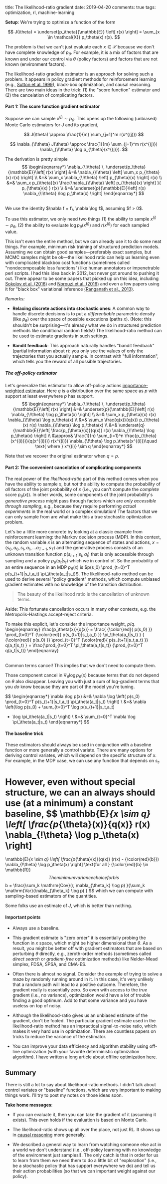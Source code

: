title: The likelihood-ratio gradient
date: 2019-04-20
comments: true
tags: optimization, rl, machine-learning

**Setup**: We're trying to optimize a function of the form

$$
J(\theta) = \underset{p_\theta}{\mathbb{E}} \left[ r(x) \right] = \sum_{x \in \mathcal{X}} p_\theta(x) r(x).
$$

The problem is that we can't just evaluate each $x \in \mathcal{X}$ because we
don't have complete knowledge of $p_\theta$.  For example, it is a mix of
factors that are known and under our control via $\theta$ (policy factors) and
factors that are not known (environment factors).

The likelihood-ratio gradient estimator is an approach for solving such a
problem.  It appears in policy gradient methods for reinforcement learning
(e.g.,
[Sutton et al. 1999](https://papers.nips.cc/paper/1713-policy-gradient-methods-for-reinforcement-learning-with-function-approximation.pdf)),
black-box optimization, and causal reasoning. There are two main ideas in the
trick: (1) the "score function" estimator and (2) the cancelation of
complicating factors.


#### Part 1: The score function gradient estimator

Suppose we can sample $x^{(j)} \sim p_\theta$. This opens up the following
(unbiased) Monte Carlo estimators for $J$ and its gradient,

$$
J(\theta) \approx \frac{1}{m} \sum_{j=1}^m r(x^{(j)})
$$

$$
\nabla_{\!\theta} J(\theta) \approx \frac{1}{m} \sum_{j=1}^m r(x^{(j)}) \nabla_{\!\theta} \log p_{\theta}(x^{(j)}).
$$


The derivation is pretty simple
$$
\begin{eqnarray*}
  \nabla_{\!\theta} \, \underset{p_\theta}{\mathbb{E}}\left[ r(x) \right]
  &=& \nabla_{\!\theta} \left[ \sum_x p_{\theta}(x) r(x) \right] \\
  &=& \sum_x \nabla_{\!\theta} \left[ p_{\theta}(x) \right] r(x) \\
  &=& \sum_x p_{\theta}(x) \frac{\nabla_{\!\theta} \left[ p_{\theta}(x) \right] }{ p_{\theta}(x) } r(x) \\
  &=& \underset{p}{\mathbb{E}}\left[ r(x) \nabla_{\!\theta} \log p_\theta(x) \right]
\end{eqnarray*}
$$

<br/>
We use the identity $\nabla f = f\, \nabla \log f$, assuming $f > 0$.

To use this estimator, we only need two things (1) the ability to sample
$x^{(j)} \sim p_{\theta}$, (2) the ability to evaluate $\log
p_{\theta}(x^{(j)})$ and $r(x^{(j)})$ for each sampled value.

This isn't even the entire method, but we can already use it to do some neat
things.  For example, minimum risk training of structured prediction models.
Assuming we can obtain good samples&mdash;preferably exact samples, but MCMC
samples might be ok&mdash;the likelihood ratio can help us learning even with
complicated blackbox cost functions (sometimes called "nondecomposable loss
functions") like human annotators or impenetrable perl scripts. I had this idea
back in 2012, but never got around to pushing it out. There appear to be some
papers that picked up on this idea, including
[Sokolov et al. (2016)](http://www.cl.uni-heidelberg.de/~riezler/publications/papers/ACL2016.pdf)
and [Norouzi et al. (2016)](https://arxiv.org/abs/1609.00150) and even a few
papers using it for "black box" variational inference
[(Ranganath et al., 2013)](https://arxiv.org/abs/1401.0118).

*Remarks:*

 * **Relaxing discrete actions into stochastic ones**: A common way to handle
   discrete decisions is to put a *differentiable* parametric density (like
   $p_\theta$) over the space of possible executions (paths $x$). (Note: this
   shouldn't be surprising&mdash;it's already what we do in structured
   prediction methods like conditional random fields!)  The likelihood-ratio
   method can be used to estimate gradients in such settings.

 * **Bandit feedback**: This approach naturally handles "bandit feedback"
   (partial information about $r$): you only see the values of only the
   trajectories that you actually sample. In contrast with "full information",
   which tells you the reward of all possible trajectories.


##### The off-policy estimator

Let's generalize this estimator to allow off-policy actions
[importance-weighted estimator](https://timvieira.github.io/blog/post/2014/12/21/importance-sampling/). Here
$q$ is a distribution over the same space as $p$ with support at least
everywhere $p$ has support.  $$ \begin{eqnarray*} \nabla_{\!\theta} \,
\underset{p_\theta}{\mathbb{E}}\left[ r(x) \right] &=&
\underset{p}{\mathbb{E}}\left[ r(x) \nabla_{\!\theta} \log p_\theta(x) \right]
\\ &=& \sum_x p_{\theta}(x) r(x) \nabla_{\!\theta} \log p_\theta(x) \\ &=&
\sum_x \frac{q(x)}{q(x)} p_{\theta}(x) r(x) \nabla_{\!\theta} \log p_\theta(x)
\\ &=&
\underset{q}{\mathbb{E}}\left[ \frac{p_{\theta}(x)}{q(x)} r(x) \nabla_{\!\theta} \log p_\theta(x) \right]
\\ &\approx& \frac{1}{n} \sum_{i=1}^n \frac{p_{\theta}(x^{(i)})}{q(x^{(i)})} r(x^{(i)}) \nabla_{\!\theta} \log p_\theta(x^{(i)})\quad \text{ where } x^{(i)} \sim q
\end{eqnarray*} $$

Note that we recover the original estimator when $q=p$.


#### Part 2: The convenient cancelation of complicating components

The real power of the *likelihood-ratio* part of this method comes when you have
the ability to sample $x$, but *not* the ability to compute the probability of
*all* factors of the joint probability of $x$ (i.e., you can't compute the
*complete* score $p_{\theta}(x)$). In other words, some components of the joint
probability's *generative process* might pass through factors which are *only
accessible through sampling*, e.g., because they require performing *actual
experiments* in the real world or a complex simulation! The factors that we can
only sample from are what make this a true stochastic optimization problem.

Let's be a little more concrete by looking at a classic example from
reinforcement learning: the Markov decision process (MDP). In this context, the
random variable $x$ is an alternating sequence of states and actions, $x =
\langle s_0, a_0, s_1, a_1, \ldots a_{T-1}, s_T \rangle$ and the generative
process consists of an unknown transition function $p(s_{t+1}|s_t,a_t)$ that is
only accessible through sampling and a policy $p_{\theta}(a_t|s_t)$ which we in
control of. So the probability of an entire sequence in an MDP $p_{\theta}(x)$
is $p(s_0) \prod_{t=0}^T p(s_{t+1}|s_t,a_t) \pi_\theta(a_t|s_t)$. The
likelihood-ratio method can be used to derive several "policy gradient" methods,
which compute unbiased gradient estimates with no knowledge of the transition
distribution.

> The beauty of the likelihood ratio is the cancellation of unknown terms.

Aside: This fortunate cancellation occurs in many other contexts, e.g. the
Metropolis-Hastings accept-reject criteria.

To make this explicit, let's consider the importance weight, $p/q$.
\begin{eqnarray}
\frac{p_\theta(x)}{q(x)}
= \frac{ {\color{red}{ p(s_0) }} \prod_{t=0}^T {\color{red}{ p(s_{t+1}|s_t,a_t) }} \pi_\theta(a_t|s_t) }
       { {\color{red}{ p(s_0) }} \prod_{t=0}^T {\color{red}{ p(s_{t+1}|s_t,a_t) }}  q(a_t|s_t) }
= \frac{\prod_{t=0}^T \pi_\theta(a_t|s_t)}
       {\prod_{t=0}^T q(a_t|s_t)}
\end{eqnarray}

<br/>
Common terms cancel! This implies that we don't need to compute them.

Those component cancel in $\nabla_{\!\theta} \log p_{\theta}(x)$ because terms
that do not depend on $\theta$ also disappear. Leaving you with just a sum of
log-gradient terms that you *do* know because they are part of the model you're
tuning.

$$
\begin{eqnarray*}
\nabla \log p(x)
&=& \nabla \log \left( p(s_0) \prod_{t=0}^T p(s_{t+1}|s_t,a_t) \pi_\theta(a_t|s_t) \right) \\
&=& \nabla \left(\log p(s_0) + \sum_{t=0}^T \log p(s_{t+1}|s_t,a_t)
  + \log \pi_\theta(a_t|s_t) \right) \\
&=& \sum_{t=0}^T \nabla \log \pi_\theta(a_t|s_t)
\end{eqnarray*}
$$

#### The baseline trick

These estimators should always be used in conjunction with a baseline function
or more generally a control variate. There are many options for deriving control
variates, which will depend on the specific structure of $x$.  For example, in
the MDP case, we can use any function that depends on $s_t$.

However, even without special structure, we can an always should use (at a
minimum) a constant baseline,
$$
\mathbb{E}_{x \sim q} \left[
\frac{p_{\theta}(x)}{q(x)}
r(x)
\nabla_{\!\theta} \log p_\theta(x)
\right]
=
\mathbb{E}_{x \sim q} \left[
\frac{p_{\theta}(x)}{q(x)}
(r(x) - {\color{red}{b}})
\nabla_{\!\theta} \log p_\theta(x)
\right]
\text{for all } {\color{red}{b} \in \mathbb{R}}
$$
The minimum variance choice for b is
$$
b = \frac{\sum_k \mathrm{Cov}(r, \nabla_{\theta_k} \log p) }{\sum_k \mathrm{Var}(\nabla_{\theta_k} \log p) }
$$
which we can compute with sampling-based estimators of the quantities.

Some folks use an estimate of $J$, which is better than nothing.

#### Important points

 * Always use a baseline.

 * This gradient estimate is "zero order" it is essentially probing the function
   in $x$ space, which might be higher dimensional than $\theta$. As a result,
   you might be better off with gradient estimators that are based on perturbing
   $\theta$ directly, e.g., zeroth-order methods (sometimes called *direct
   search* or *gradient-free* optimization methods) like Nelder-Mead simplex,
   FDSA, SPSA, and CMA-ES.

 * Often there is almost no signal. Consider the example of trying to solve a
   maze by randomly running around in it.  In this case, it's very unlikely that
   a random path will lead to a positive outcome.  Therefore, the gradient
   really is essentially zero. So even with access to the *true* gradient (i.e.,
   no variance), optimization would have a lot of trouble finding a good
   optimum.  Add to that some variance and you have useless on top of noisy.

 * Although the likelihood-ratio gives us an unbiased estimate of the gradient,
   don't be fooled. The particular gradient estimate used in the
   likelihood-ratio method has an impractical signal-to-noise ratio, which makes
   it very hard use in optimization.  There are countless papers on tricks to
   reduce the variance of the estimator.

 * You can improve your data efficiency and algorithm stability using off-line
   optimization (with your favorite deterministic optimization algorithm).  I
   have written a long article about offline optimization
   [here]((https://timvieira.github.io/blog/post/2016/12/19/counterfactual-reasoning-and-learning-from-logged-data/)).


## Summary

There is still a lot to say about likelihood-ratio methods.  I didn't talk about
control variates or "baseline" functions, which are very important to making
things work.  I'll try to post my notes on those ideas soon.

**Take home messages**:

 * If you can evaluate it, then you can take the gradient of it (assuming it
   exists). This even holds if the evaluation is based on Monte Carlo.

 * The likelihood-ratio shows up all over the place, not just RL. It shows up in
   [causal reasoning](https://timvieira.github.io/blog/post/2016/12/19/counterfactual-reasoning-and-learning-from-logged-data/)
   more generally.

 * We described a general way to learn from watching someone else act in a world
   we don't understand (i.e., off-policy learning with no knowledge of the
   environment just samples!). The only catch is that in order for us to learn
   from them we need them to do a little bit of "exploration" (i.e., be a
   stochastic policy that has support everywhere we do) and tell us their action
   probabilities (so that we can important weight against our policy).
